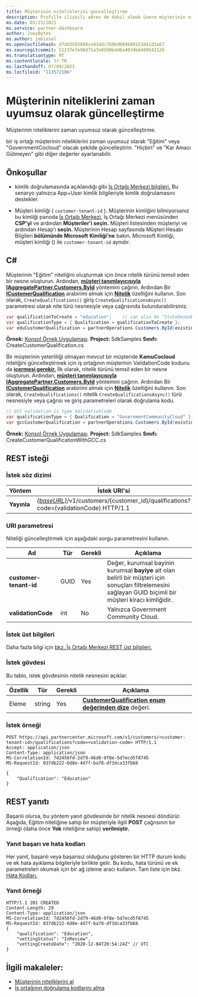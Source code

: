 ```yaml
---
title: Müşterinin niteliklerini güncelleştirme
description: Profille ilişkili adres de dahil olmak üzere müşterinin niteliklerini zaman uyumsuz olarak güncelleştirme.
ms.date: 03/23/2021
ms.service: partner-dashboard
author: JoeyBytes
ms.author: jobiesel
ms.openlocfilehash: d7dd3593894ce91ddc7b96d604b80153d41d3a67
ms.sourcegitcommit: 51237e7e98d71a7e0590b4d6a4034b6409542126
ms.translationtype: MT
ms.contentlocale: tr-TR
ms.lasthandoff: 07/09/2021
ms.locfileid: "113572106"
---
```

# <a name="update-a-customers-qualifications-asynchronously"></a>Müşterinin niteliklerini zaman uyumsuz olarak güncelleştirme

Müşterinin niteliklerini zaman uyumsuz olarak güncelleştirme.

bir iş ortağı müşterinin niteliklerini zaman uyumsuz olarak "Eğitim" veya "GovernmentCocloud" olacak şekilde güncelleştirin. "Hiçbiri" ve "Kar Amacı Gütmeyen" gibi diğer değerler ayarlanabilir.

## <a name="prerequisites"></a>Önkoşullar

- kimlik doğrulamasında açıklandığı gibi [İş Ortağı Merkezi bilgileri.](partner-center-authentication.md) Bu senaryo yalnızca App+User kimlik bilgileriyle kimlik doğrulamasını destekler.

- Müşteri kimliği ( `customer-tenant-id` ). Müşterinin kimliğini bilmiyorsanız bu kimliği panoda [İş Ortağı Merkezi.](https://partner.microsoft.com/dashboard) İş Ortağı Merkezi menüsünden **CSP'yi** ve ardından **Müşteriler'i seçin.** Müşteri listesinden müşteriyi ve ardından Hesap'ı **seçin.** Müşterinin Hesap sayfasında Müşteri Hesabı Bilgileri **bölümünde Microsoft** **Kimliği'ne** bakın. Microsoft Kimliği, müşteri kimliği () ile `customer-tenant-id` aynıdır.

## <a name="c"></a>C\#

Müşterinin "Eğitim" niteliğini oluşturmak için önce nitelik türünü temsil eden bir nesne oluşturun. Ardından, [**müşteri tanımlayıcısıyla IAggregatePartner.Customers.ById**](/dotnet/api/microsoft.store.partnercenter.customers.icustomercollection.byid) yöntemini çağırın. Ardından Bir [**ICustomerQualification**](/dotnet/api/microsoft.store.partnercenter.qualification.icustomerqualification) arabirimi almak için [**Nitelik**](/dotnet/api/microsoft.store.partnercenter.customers.icustomer.qualification) özelliğini kullanın. Son olarak, `CreateQualifications()` giriş `CreateQualificationsAsync()` parametresi olarak nite türü nesnesiyle veya çağrısında bulundurabilirsiniz.

``` csharp
var qualificationToCreate = "education";    // can also be "StateOwnedEntity" or "GovernmentCommunityCloud". See GCC example below.
var qualificationType = { Qualification = qualificationToCreate };
var eduCustomerQualification = partnerOperations.Customers.ById(existingCustomer.Id).Qualification.CreateQualifications(qualificationType);
```

**Örnek:** [Konsol Örnek Uygulaması](https://github.com/microsoft/Partner-Center-DotNet-Samples). **Project:** SdkSamples **Sınıfı:** CreateCustomerQualification.cs

Bir müşterinin yeterliliği olmayan mevcut bir müşteride **KamuCocloud** niteliğini güncelleştirmek için iş ortağının müşterinin ValidationCode kodunu da [**içermesi gerekir.**](utility-resources.md#validationcode) İlk olarak, nitelik türünü temsil eden bir nesne oluşturun. Ardından, [**müşteri tanımlayıcısıyla IAggregatePartner.Customers.ById**](/dotnet/api/microsoft.store.partnercenter.customers.icustomercollection.byid) yöntemini çağırın. Ardından Bir [**ICustomerQualification**](/dotnet/api/microsoft.store.partnercenter.qualification.icustomerqualification) arabirimi almak için [**Nitelik**](/dotnet/api/microsoft.store.partnercenter.customers.icustomer.qualification) özelliğini kullanın. Son olarak, `CreateQualifications()` nitelik `CreateQualificationsAsync()` türü nesnesiyle veya çağrısı ve giriş parametreleri olarak doğrulama kodu.

``` csharp
// GCC validation is type ValidationCode
var qualificationType = { Qualification = "GovernmentCommunityCloud" };
var gccCustomerQualification = partnerOperations.Customers.ById(existingCustomer.Id).Qualification.CreateQualifications(qualificationType, gccValidation);
```

**Örnek:** [Konsol Örnek Uygulaması](https://github.com/microsoft/Partner-Center-DotNet-Samples). **Project:** SdkSamples **Sınıfı:** CreateCustomerQualificationWithGCC.cs

## <a name="rest-request"></a>REST isteği

### <a name="request-syntax"></a>İstek söz dizimi

| Yöntem  | İstek URI'si                                                                                             |
|---------|---------------------------------------------------------------------------------------------------------|
| **Yayınla** | [*{baseURL}*](partner-center-rest-urls.md)/v1/customers/{customer_id}/qualifications?code={validationCode} HTTP/1.1 |

### <a name="uri-parameter"></a>URI parametresi

Niteliği güncelleştirmek için aşağıdaki sorgu parametresini kullanın.

| Ad                   | Tür | Gerekli | Açıklama                                                                                                                                            |
|------------------------|------|----------|--------------------------------------------------------------------------------------------------------------------------------------------------------|
| **customer-tenant-id** | GUID | Yes      | Değer, kurumsal bayinin kurumsal **bayiye** ait olan belirli bir müşteri için sonuçları filtrelemesini sağlayan GUID biçimli bir müşteri kiracı kimliğidir. |
| **validationCode**     | int  | No       | Yalnızca Government Community Cloud.                                                                                                            |

### <a name="request-headers"></a>İstek üst bilgileri

Daha fazla bilgi için [bkz. İş Ortağı Merkezi REST üst bilgileri.](headers.md)

### <a name="request-body"></a>İstek gövdesi

Bu tablo, istek gövdesinin nitelik nesnesini açıklar.

Özellik | Tür | Gerekli | Açıklama
-------- | ---- | -------- | -----------
Eleme | string | Yes | [**CustomerQualification enum değerinden dize**](/dotnet/api/microsoft.store.partnercenter.models.customers.customerqualification) değeri.

### <a name="request-example"></a>İstek örneği

```http
POST https://api.partnercenter.microsoft.com/v1/customers/<customer-tenant-id>/qualifications?code=<validation-code> HTTP/1.1
Accept: application/json
Content-Type: application/json
MS-CorrelationId: 7d2456fd-2d79-46d0-9f8e-5d7ecd5f8745
MS-RequestId: 037db222-6d8e-4d7f-ba78-df3dca33fb68

{
    "Qualification": "Education"
}

```

## <a name="rest-response"></a>REST yanıtı

Başarılı olursa, bu yöntem yanıt gövdesinde bir nitelik nesnesi döndürür. Aşağıda, Eğitim niteliğine sahip bir müşteriyle ilgili **POST** çağrısının bir örneği (daha önce **Yok** niteliğine sahip) **verilmiştir.**

### <a name="response-success-and-error-codes"></a>Yanıt başarı ve hata kodları

Her yanıt, başarılı veya başarısız olduğunu gösteren bir HTTP durum kodu ve ek hata ayıklama bilgileriyle birlikte gelir. Bu kodu, hata türünü ve ek parametreleri okumak için bir ağ izleme aracı kullanın. Tam liste için bkz. [Hata Kodları.](error-codes.md)

### <a name="response-example"></a>Yanıt örneği

```http
HTTP/1.1 201 CREATED
Content-Length: 29
Content-Type: application/json
MS-CorrelationId: 7d2456fd-2d79-46d0-9f8e-5d7ecd5f8745
MS-RequestId: 037db222-6d8e-4d7f-ba78-df3dca33fb68
{
    "qualification": "Education",
    "vettingStatus": "InReview",
    "vettingCreateDate": "2020-12-04T20:54:24Z" // UTC
}
```

## <a name="related-articles"></a>İlgili makaleler:

- [Müşterinin niteliklerini al](./get-customer-qualification-asynchronous.md)
- [İş ortağının doğrulama kodlarını alma](get-a-partner-s-validation-codes.md)
